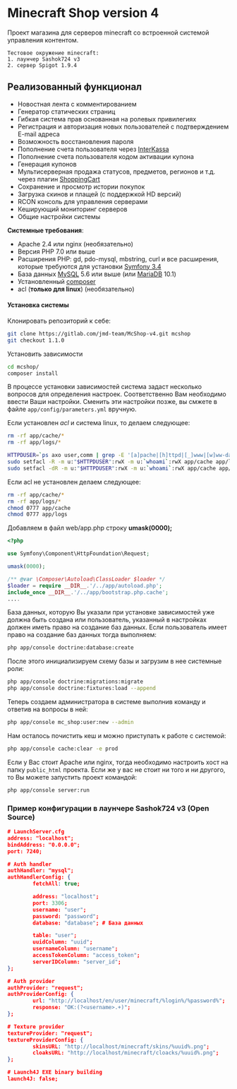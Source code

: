 Minecraft Shop version 4
========================

Проект магазина для серверов minecraft со встроенной системой управления контентом.

```
Тестовое окружение minecraft:
1. лаунчер Sashok724 v3
2. сервер Spigot 1.9.4
```

Реализованный функционал
-------------
- Новостная лента с комментированием
- Генератор статических страниц
- Гибкая система прав основанная на ролевых привилегиях
- Регистрация и авторизация новых пользователей с подтверждением E-mail адреса
- Возможность восстановления пароля
- Пополнение счета пользователя через [InterKassa][1]
- Пополнение счета пользователя кодом активации купона
- Генерация купонов
- Мультисерверная продажа статусов, предметов, регионов и т.д. через плагин [ShoppingCart][2]
- Сохранение и просмотр истории покупок
- Загрузка скинов и плащей (с поддержкой HD версий)
- RCON консоль для управления серверами
- Кеширующий мониторинг серверов
- Общие настройки системы

**Системные требования**:
- Apache 2.4 или nginx (необязательно)
- Версия PHP 7.0 или выше
- Расширения PHP: gd, pdo-mysql, mbstring, curl и все расширения, которые требуются для установки [Symfony 3.4][3]
- База данных [MySQL][4] 5.6 или выше (или [MariaDB][5] 10.1)
- Установленный [composer][6]
- acl (**только для linux**) (необязательно)

#### Установка системы
Клонировать репозиторий к себе:
```bash
git clone https://gitlab.com/jmd-team/McShop-v4.git mcshop
git checkout 1.1.0
```

Установить зависимости
```bash
cd mcshop/
composer install
```
В процессе установки зависимостей система задаст несколько вопросов для определения настроек. Соответственно Вам необходимо
ввести Ваши настройки. Сменить эти настройки позже, вы смжете в файле `app/config/parameters.yml` вручную.

Если установлен *acl* и система linux, то делаем следующее:
```bash
rm -rf app/cache/*
rm -rf app/logs/*

HTTPDUSER=`ps axo user,comm | grep -E '[a]pache|[h]ttpd|[_]www|[w]ww-data|[n]ginx' | grep -v root | head -1 | cut -d\  -f1`
sudo setfacl -R -m u:"$HTTPDUSER":rwX -m u:`whoami`:rwX app/cache app/logs
sudo setfacl -dR -m u:"$HTTPDUSER":rwX -m u:`whoami`:rwX app/cache app/logs
```

Если acl не установлен делаем следующее:
```bash
rm -rf app/cache/*
rm -rf app/logs/*
chmod 0777 app/cache
chmod 0777 app/logs
```
Добавляем в файл web/app.php строку **umask(0000);**
```php
<?php

use Symfony\Component\HttpFoundation\Request;

umask(0000);

/** @var \Composer\Autoload\ClassLoader $loader */
$loader = require __DIR__.'/../app/autoload.php';
include_once __DIR__.'/../app/bootstrap.php.cache';
....
```

База данных, которую Вы указали при установке зависимостей уже должна быть создана или пользователь, указанный в настройках
должен иметь право на создание баз данных.
Если пользователь имеет право на создание баз данных тогда выполняем:
```bash
php app/console doctrine:database:create
```
После этого инициализируем схему базы и загрузим в нее системные роли:
```bash
php app/console doctrine:migrations:migrate
php app/console doctrine:fixtures:load --append
```

Теперь создаем администратора в системе выполнив команду и ответив на вопросы в ней:
```bash
php app/console mc_shop:user:new --admin
```

Нам осталось почистить кеш и можно приступать к работе с системой:
```bash
php app/console cache:clear -e prod
```

Если у Вас стоит Apache или nginx, тогда необходимо настроить хост на папку `public_html` проекта.
Если же у вас не стоит ни того и ни другого, то Вы можете запустить проект командой:
```bash
php app/console server:run
```

### Пример конфигурации в лаунчере Sashok724 v3 (Open Source)
```json
# LaunchServer.cfg
address: "localhost";
bindAddress: "0.0.0.0";
port: 7240;

# Auth handler
authHandler: "mysql";
authHandlerConfig: {
        fetchAll: true;

        address: "localhost";
        port: 3306;
        username: "user";
        password: "password";
        database: "database"; # База данных

        table: "user";
        uuidColumn: "uuid";
        usernameColumn: "username";
        accessTokenColumn: "access_token";
        serverIDColumn: "server_id";
};

# Auth provider
authProvider: "request";
authProviderConfig: {
        url: "http://localhost/en/user/minecraft/%login%/%password%";
        response: "OK:(?<username>.+)";
};

# Texture provider
textureProvider: "request";
textureProviderConfig: {
        skinsURL: "http://localhost/minecraft/skins/%uuid%.png";
        cloaksURL: "http://localhost/minecraft/cloacks/%uuid%.png";
};

# Launch4J EXE binary building
launch4J: false;
```

[1]: https://www.interkassa.com/
[2]: http://rubukkit.org/threads/admn-shoppingcart-reloaded-1-2-plagin-dlja-vydachi-predmetov-iz-bd-1-4-7-1-7-2r-0-3.28052/
[3]: http://symfony.com/
[4]: https://www.mysql.com/
[5]: https://mariadb.org/
[6]: https://getcomposer.org/
